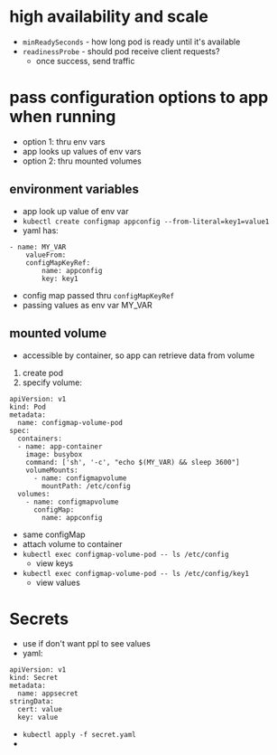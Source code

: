 # high availability and scale
- `minReadySeconds` - how long pod is ready until it's available
- `readinessProbe` - should pod receive client requests?
    - once success, send traffic

# pass configuration options to app when running
- option 1: thru env vars
- app looks up values of env vars
- option 2: thru mounted volumes

## environment variables

- app look up value of env var
- `kubectl create configmap appconfig --from-literal=key1=value1`
- yaml has:
```
- name: MY_VAR
    valueFrom:
    configMapKeyRef:
        name: appconfig
        key: key1
```
- config map passed thru `configMapKeyRef`
- passing values as env var MY_VAR

## mounted volume
- accessible by container, so app can retrieve data from volume
1. create pod
2. specify volume:
```
apiVersion: v1
kind: Pod
metadata:
  name: configmap-volume-pod
spec:
  containers:
  - name: app-container
    image: busybox
    command: ['sh', '-c', "echo $(MY_VAR) && sleep 3600"]
    volumeMounts:
      - name: configmapvolume
        mountPath: /etc/config
  volumes:
    - name: configmapvolume
      configMap:
        name: appconfig
```
- same configMap
- attach volume to container
- `kubectl exec configmap-volume-pod -- ls /etc/config`
    - view keys
- `kubectl exec configmap-volume-pod -- ls /etc/config/key1`
    - view values

# Secrets
- use if don't want ppl to see values
- yaml:
```
apiVersion: v1
kind: Secret
metadata:
  name: appsecret
stringData:
  cert: value
  key: value
```
- `kubectl apply -f secret.yaml`
- 